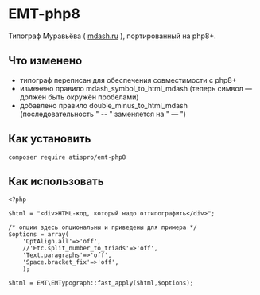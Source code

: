 # EMT-php8

Типограф Муравьёва ( [mdash.ru](http://mdash.ru/) ), портированный на php8+.

## Что изменено

- типограф переписан для обеспечения совместимости с php8+
- изменено правило mdash_symbol_to_html_mdash (теперь символ &mdash; должен быть окружён пробелами)
- добавлено правило double_minus_to_html_mdash (последовательность " -- " заменяется на " &mdash; ")

## Как установить

	composer require atispro/emt-php8

## Как использовать

	<?php

	$html = "<div>HTML-код, который надо оттипографить</div>";

	/* опции здесь опциональны и приведены для примера */
	$options = array(
		'OptAlign.all'=>'off',
		//'Etc.split_number_to_triads'=>'off',
		'Text.paragraphs'=>'off',
		'Space.bracket_fix'=>'off',
		);

	$html = EMT\EMTypograph::fast_apply($html,$options);